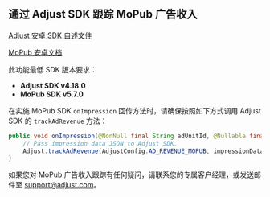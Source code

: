 ## 通过 Adjust SDK 跟踪 MoPub 广告收入

[Adjust 安卓 SDK 自述文件][android-readme]

[MoPub 安卓文档][mopub-docs]

此功能最低 SDK 版本要求：

- **Adjust SDK v4.18.0**
- **MoPub SDK v5.7.0**

在实施 MoPub SDK `onImpression` 回传方法时，请确保按照如下方式调用 Adjust SDK 的 `trackAdRevenue` 方法：

```java
public void onImpression(@NonNull final String adUnitId, @Nullable final ImpressionData impressionData) {
    // Pass impression data JSON to Adjust SDK.
    Adjust.trackAdRevenue(AdjustConfig.AD_REVENUE_MOPUB, impressionData.getJsonRepresentation());
}
```

如果您对 MoPub 广告收入跟踪有任何疑问，请联系您的专属客户经理，或发送邮件至 support@adjust.com。

[mopub-docs]:        https://developers.mopub.com/publishers/android/impression-data/
[android-readme]:    ../../doc/chinese/README.md
